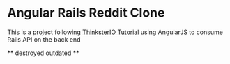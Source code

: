 # Angular Rails Reddit Clone

This is a project following [ThinksterIO Tutorial](https://thinkster.io/angular-rails/) using AngularJS to consume Rails API on the back end

** destroyed outdated **
